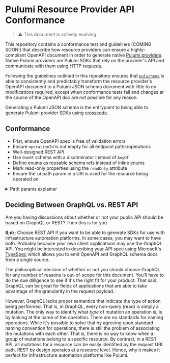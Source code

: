 # Pulumi Resource Provider API Conformance

> ⚠️ This document is actively evolving.

This repository contains a conformance test and guidelines (COMING SOON!) that describe how resource providers can ensure a highly-compliant OpenAPI document in order to generate native [Pulumi providers](./pulumi.md). Native Pulumi providers are Pulumi SDKs that rely on the provider's API and communicate with them using HTTP requests.

Following the guidelines outlined in this repository ensures that [`pulschema`](https://github.com/cloudy-sky-software/pulschema) is able to consistently and predictably transform the resource provider's OpenAPI document to a Pulumi JSON schema document with little to no modifications required, except when conformance tests fail and changes at the source of the OpenAPI doc are not possible for any reason.

Generating a Pulumi JSON schema is the entrypoint to being able to generate Pulumi provider SDKs using [crosscode](https://www.pulumi.com/crosscode/).

## Conformance

- Frist, ensure OpenAPI spec is free of validation errors
- Ensure `operationId` is not empty for all endpoint paths/operations
- Well-designed REST API
- Use `OneOf` schema with a discriminator instead of `AnyOf`
- Define enums as reusable schema refs instead of inline enums
- Mark read-only properties using the `readOnly` attribute
- Ensure the `id` path param in a URI is used for the resource being operated on
<details>
<summary>Path params explainer</summary>

If a resource is a child resource linked by the ID of a parent resource, then ensure that the
path param that represents the parent resource's ID is not called just `id`. The `id` path param
should always only be used by the primary resource that the endpoint serves.

For example, in the endpoint `/servers/{server_id}/volumes/{id}`, `servers` is the parent resource
for `volumes`. The `{server_id}` path param is automatically added as a required input when generating
the resource schema for a `volume` resource. And this endpoint in particular is to "get" a single volume
belonging to a server. Therefore, the volume is the primary resource in this case and the server is the
parent resource.

In Pulumi, every resource automatically gets an `id` attribute which is the unique provider-assigned
id.

</details>

## Deciding Between GraphQL vs. REST API

Are you having discussions about whether or not your public API should be based on
GraphQL or REST? Then this is for you.

**tl;dr;** Choose REST API if you want to be able to generate SDKs for use with
infrastructure automation platforms. In some cases, you may want to have both.
Probably because your own client applications may use the GraphQL API. You might
be interested in describing your API spec using Microsoft's [TypeSpec](https://microsoft.github.io/typespec/)
which allows you to emit OpenAPI and GraphQL schema
docs from a single source.

The philosophical decision of whether or not you should choose GraphQL for any
number of reasons is out-of-scope for this document.
You'll have to do the due dilligence to see if it's the right fit for your
product. That said, GraphQL can be great for fields of applications that
are able to take advantage of the granularity in the request payload.

However, GraphQL lacks proper semantics that indicate the type of
action being performed. That is, in GraphQL, every non-query (read)
is simply a mutation. The only way to identify what _type_ of mutation
an operation is, is by looking at the name of the operation. There are
no standards for naming operations. While it's possible to solve that
by agreeing upon standard naming convention for operations, there is
still the problem of associating the mutations with each other.
That is, there is no way to know when a group of mutations
belong to a specific resource. By contrast, in a REST API,
all mutations for a resource can be easily identified by
the request URI path. REST by design operates at a
resource level. Hence, why it makes it perfect for
infrastructure automation platforms like Pulumi.

